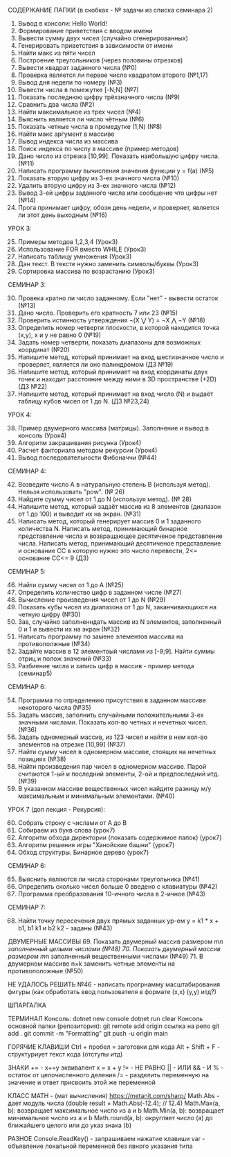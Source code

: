 СОДЕРЖАНИЕ ПАПКИ (в скобках - № задачи из списка семинара 2)

1. Вывод в консоли: Hello World!
2. Формирование приветствия с вводом имени
3. Вывести сумму двух чисел (случайно сгенерированных)
4. Генерировать приветствия в зависимости от имени
5. Найти макс из пяти чисел
6. Построение треугольников (через половины отрезков)
7. Вывести квадрат заданного числа (№0)
8. Проверка является ли первое число квадратом второго (№1,17)
9. Вывод дня недели по номеру (№3)
10. Вывести числа в помежутке [-N;N] (№7)
11. Показать последнюю цифру трёхзначного числа (№9)
12. Сравнить два числа (№2)
13. Найти максимальное из трех чисел (№4)
14. Выяснить является ли число чётным (№6)
15. Показать четные числа в промедутке (1;N) (№8)
16. Найти макс аргумент в массиве
17. Вывод индекса числа из массива
18. Поиск индекса по числу в массиве (пример методов)
19. Дано число из отрезка [10,99]. Показать наибольшую цифру числа. (№11)
20. Написать программу вычисления значения функции y = f(a) (№5)
21. Показать вторую цифру из 3-ех значного числа (№10)
22. Удалить вторую цифру из 3-ех значного числа (№12)
23. Вывод 3-ей цифры заданного числа или сообщение что цифры нет (№14)
24. Прога принимает цифру, обозн день недели, и проверяет, является ли этот день выходным (№16)

УРОК 3:

25. Примеры методов 1,2,3,4 (Урок3)
26. Использование FOR вместо WHILE (Урок3)
27. Написать таблицу умножения (Урок3)
28. Дан текст. В тексте нужно заменить символы/буквы (Урок3)
29. Сортировка массива по возрастанию (Урок3)

СЕМИНАР 3:

30. Провека кратно ли число заданному. Если "нет" - вывести остаток (№13)
31. Дано число. Проверить его кратность 7 или 23 (№15)
32. Проверить истинность утверждения ¬(X ⋁ Y) = ¬X ⋀ ¬Y (№18)
33. Определить номер четверти плоскости, в которой находится точка (x,y), x и y не равно 0 (№19)
34. Задать номер четверти, показать диапазоны для возможных координат (№20)
35. Напишите метод, который принимает на вход шестизначное число и проверяет, является ли оно палиндромом (ДЗ №19)
36. Напишите метод, который принимает на вход координаты двух точек и находит расстояние между ними в 3D пространстве (+2D) (ДЗ №22)
37. Напишите метод, который принимает на вход число (N) и выдаёт таблицу кубов чисел от 1 до N. (ДЗ №23,24)

УРОК 4:

38. Пример двумерного массива (матрицы). Заполнение и вывод в консоль (Урок4)
39. Алгоритм закрашивания рисунка (Урок4)
40. Расчет факториала методом рекурсии (Урок4)
41. Вывод последовательности Фибоначчи (№44)

СЕМИНАР 4:

42. Возведите число A в натуральную степень B (используя метод). Нельзя использовать "pow". (№ 26)
43. Найдите сумму чисел от 1 до N (используя метод). (№ 28)
44. Напишите метод, который задаёт массив из 8 элементов (диапазон от 1 до 100) и выводит их на экран. (№31)
45. Написать метод, который генерирует массив 0 и 1 заданного количества N. Написать метод, принимающий бинарное представление числа и возвращающее десятиченое представление числа. Написать метод, принимающий десятиченое представление и основание СС в которую нужно это число перевести, 2<= основание СС<= 9 (ДЗ)

СЕМИНАР 5:

46. Найти сумму чисел от 1 до A (№25)
47. Определить количество цифр в заданном числе (№27)
48. Вычисление произведения чисел от 1 до N (№29)
49. Показать кубы чисел из диапазона от 1 до N, заканчивающихся на четную цифру (№30)
50. Зав, случайно заполненндать массив из N элементов, заполненный 0 и 1 и вывести их на экран (№32)
51. Написать программу по замене элементов массива на противополжные (№34)
52. Задайте массив в 12 элементоый числами из [-9;9]. Найти суммы отриц и полож значений (№33)
53. Разбиение числа и запись цифр в массив - пример метода (семинар5)

СЕМИНАР 6:

54. Программа по определению присутствия в заданном массиве некоторого числа (№35)
55. Задать массив, заполнить случайными положительными 3-ех значными числами. Показать кол-во четных и нечетных чисел. (№36)
56. Задать одномерный массив, из 123 чисел и найти в нем кол-во элементов на отрезке [10,99] (№37)
57. Найти сумму чисел в одномерном массиве, стоящих на нечетных позициях (№38)
58. Найти произведения пар чисел в одномерном массиве. Парой считаются 1-ый и последний элементы, 2-ой и предпоследний итд. (№39)
59. В указанном массиве вещественных чисел найдите разницу м/у максимальным и минимальным элементами. (№40)

УРОК 7 (доп лекция - Рекурсия):

60. Собрать строку с числами от A до B
61. Собираем из букв слова (урок7)
62. Алгоритм обхода директории (показать содержимое папок) (урок7)
63. Алгоритм решения игры "Ханойские башни" (урок7)
64. Обход структуры. Бинарное дерево (урок7)

СЕМИНАР 6:

65. Выяснить являются ли числа сторонами треугольника (№41)
66. Определить сколько чисел больше 0 введено с клавиатуры (№42)
67. Программа преобразования 10-ичного числа в 2-ичное (№43)

СЕМИНАР 7:

68. Найти точку пересечения двух прямых заданных ур-ем y = k1 * x + b1, b1 k1 и b2 k2 - заданы (№43)

ДВУМЕРНЫЕ МАССИВЫ
69. Показать двумерный массив размером m*n заполненный целыми числами (№48)
70. Показать двумерный массив размером m*n заполненный вещественными числами (№49)
71. В двумерном массиве n×k заменить четные элементы на противоположные (№50)


 
НЕ УДАЛОСЬ РЕШИТЬ
 №46 - написать прогрнамму масштабирования фигуры (как обработать ввод пользователя в формате (x,x) (y,y) итд?)

ШПАРГАЛКА 

ТЕРМИНАЛ
    Консоль:
dotnet new console
dotnet run
clear
    Консоль основной папки (репозитория):
git remote add origin ссылка на репо
git add .
git commit -m "Formatting"
git push -u origin main

ГОРЯЧИЕ КЛАВИШИ
Ctrl + пробел = заготовки для кода
Alt + Shift + F - структуриует текст кода (отступы итд)

ЗНАКИ
+= - x+=y эквивалент x = x + y
!= - НЕ РАВНО
|| - ИЛИ
&& - И
% - остаток от целочисленного деления
/= - разделить переменную на значение и ответ присвоить этой же переменной

КЛАСС MATH - (мат вычисления)
https://metanit.com/sharp/
Math.Abs - дает модуль числа (double result = Math.Abs(-12.4); // 12.4)
Math.Max(a, b): возвращает максимальное число из a и b
Math.Min(a, b): возвращает минимальное число из a и b
Math.round(a, b): округляет число (a) до ближайшего целого или до указ знака (b)

РАЗНОЕ
Console.ReadKey() - запрашиваем нажатие клавиши
var - объявление локальной переменной без явного указания типа 